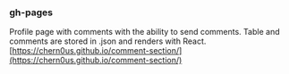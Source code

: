 ### gh-pages
Profile page with comments with the ability to send comments. 
Table and comments are stored in .json and renders with React.
 [https://chern0us.github.io/comment-section/](https://chern0us.github.io/comment-section/)